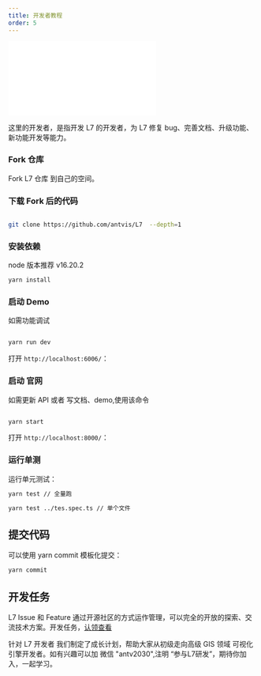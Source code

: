 ```yaml
---
title: 开发者教程
order: 5
---
```


<embed src="@/docs/api/common/style.md"></embed>

这里的开发者，是指开发 L7 的开发者，为 L7 修复 bug、完善文档、升级功能、新功能开发等能力。

### Fork 仓库

Fork L7 仓库 到自己的空间。


### 下载 Fork 后的代码

```bash

git clone https://github.com/antvis/L7  --depth=1

```

### 安装依赖

node 版本推荐  v16.20.2

```bash
yarn install 

```

### 启动 Demo

如需功能调试

```bash

yarn run dev

```
打开 `http://localhost:6006/`：

### 启动 官网

如需更新 API 或者 写文档、demo,使用该命令

```bash

yarn start 

```

打开 `http://localhost:8000/`：

### 运行单测


运行单元测试：

```bash
yarn test // 全量跑

yarn test ../tes.spec.ts // 单个文件

```

## 提交代码

可以使用 yarn commit 模板化提交：

```bash
yarn commit

```

## 开发任务

L7 Issue 和 Feature 通过开源社区的方式运作管理，可以完全的开放的探索、交流技术方案。开发任务，[认领查看](https://github.com/orgs/antvis/projects/16)

针对 L7 开发者 我们制定了成长计划，帮助大家从初级走向高级 GIS 领域 可视化引擎开发者。如有兴趣可以加 微信 "antv2030",注明  “参与L7研发”，期待你加入，一起学习。


